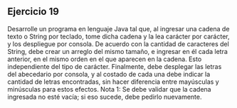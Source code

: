 ## Ejercicio 19

Desarrolle un programa en lenguaje Java tal que, al ingresar una cadena de texto o String por teclado, tome dicha cadena y la lea carácter por carácter, y los despliegue por consola.
De acuerdo con la cantidad de caracteres del String, debe crear un arreglo del mismo tamaño, e ingresar en él cada letra anterior, en el mismo orden en el que aparecen en la cadena. Esto independiente del tipo de carácter.
Finalmente, debe desplegar las letras del abecedario por consola, y al costado de cada una debe indicar la cantidad de letras encontradas, sin hacer diferencia entre mayúsculas y minúsculas para
estos efectos.
Nota 1: Se debe validar que la cadena ingresada no esté vacía; si eso sucede, debe pedirlo
nuevamente.
